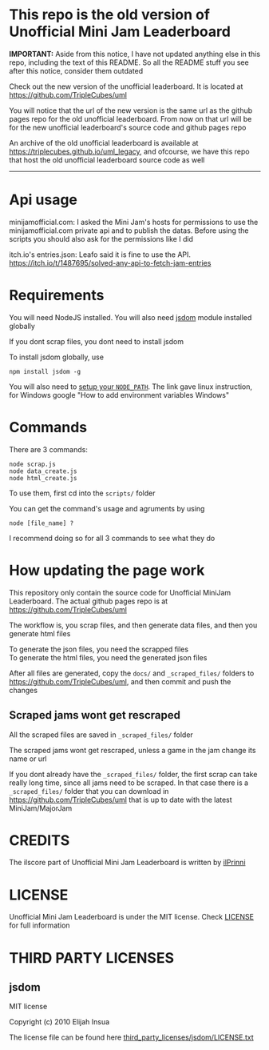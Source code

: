 # This repo is the old version of Unofficial Mini Jam Leaderboard
**IMPORTANT:** Aside from this notice, I have not updated anything else in this repo, including the text of this README. So all the README stuff you see after this notice, consider them outdated

Check out the new version of the unofficial leaderboard. It is located at https://github.com/TripleCubes/uml

You will notice that the url of the new version is the same url as the github pages repo for the old unofficial leaderboard. From now on that url will be for the new unofficial leaderboard's source code and github pages repo

An archive of the old unofficial leaderboard is available at https://triplecubes.github.io/uml_legacy, and ofcourse, we have this repo that host the old unofficial leaderboard source code as well

---------------------------------------------------------

# Api usage
minijamofficial.com: I asked the Mini Jam's hosts for permissions to use the minijamofficial.com private api and to publish the datas. Before using the scripts you should also ask for the permissions like I did

itch.io's entries.json: Leafo said it is fine to use the API. https://itch.io/t/1487695/solved-any-api-to-fetch-jam-entries

# Requirements
You will need NodeJS installed. You will also need [jsdom](https://www.npmjs.com/package/jsdom) module installed globally

If you dont scrap files, you dont need to install jsdom

To install jsdom globally, use

```
npm install jsdom -g
```

You will also need to [setup your `NODE_PATH`](https://stackoverflow.com/questions/7970793/how-do-i-import-global-modules-in-node-i-get-error-cannot-find-module-module). The link gave linux instruction, for Windows google "How to add environment variables Windows"

# Commands
There are 3 commands:

```
node scrap.js
node data_create.js
node html_create.js
```

To use them, first cd into the `scripts/` folder

You can get the command's usage and agruments by using

```
node [file_name] ?
```

I recommend doing so for all 3 commands to see what they do

# How updating the page work

This repository only contain the source code for Unofficial MiniJam Leaderboard. The actual github pages repo is at https://github.com/TripleCubes/uml

The workflow is, you scrap files, and then generate data files, and then you generate html files

To generate the json files, you need the scrapped files \
To generate the html files, you need the generated json files

After all files are generated, copy the `docs/` and `_scraped_files/` folders to https://github.com/TripleCubes/uml, and then commit and push the changes

## Scraped jams wont get rescraped
All the scraped files are saved in `_scraped_files/` folder

The scraped jams wont get rescraped, unless a game in the jam change its name or url

If you dont already have the `_scraped_files/` folder, the first scrap can take really long time, since all jams need to be scraped. In that case there is a `_scraped_files/` folder that you can download in https://github.com/TripleCubes/uml that is up to date with the latest MiniJam/MajorJam

# CREDITS
The ilscore part of Unofficial Mini Jam Leaderboard is written by [ilPrinni](https://github.com/iLays1)

# LICENSE
Unofficial Mini Jam Leaderboard is under the MIT license. Check [LICENSE](LICENSE) for full information

# THIRD PARTY LICENSES
## jsdom
MIT license

Copyright (c) 2010 Elijah Insua

The license file can be found here [third_party_licenses/jsdom/LICENSE.txt](third_party_licenses/jsdom/LICENSE.txt)
